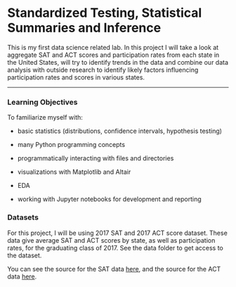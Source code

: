 # Standardized Testing, Statistical Summaries and Inference

This is my first data science related lab. In this project I will take a look at aggregate SAT and ACT scores and participation rates from each state in the United States, will try to identify trends in the data and combine our data analysis with outside research to identify likely factors influencing participation rates and scores in various states.

---

### Learning Objectives

To familiarize myself with:

- basic statistics (distributions, confidence intervals, hypothesis testing)

- many Python programming concepts

- programmatically interacting with files and directories

- visualizations with Matplotlib and Altair

- EDA

- working with Jupyter notebooks for development and reporting

### Datasets

For this project, I will be using 2017 SAT and 2017 ACT score dataset. These data give average SAT and ACT scores by state, as well as participation rates, for the graduating class of 2017. See the data folder to get access to the dataset. 

You can see the source for the SAT data [here](https://blog.collegevine.com/here-are-the-average-sat-scores-by-state/), and the source for the ACT data [here](https://blog.prepscholar.com/act-scores-by-state-averages-highs-and-lows).


